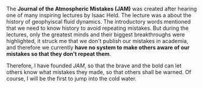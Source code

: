 The **Journal of the Atmospheric Mistakes (JAM)** was created after hearing one of many inspiring lectures by Isaac Held. 
The lecture was a about the history of geophyiscal fluid dynamics. The introductory words
mentioned that we need to know history to avoid repeating mistakes. 
But during the lectures, only the greatest minds and their biggest breakthroughs were highlighted, it struck me that we don't publish our mistakes in academia, and therefore we currently
**have no system to make others aware of our mistakes so that they don't repeat them**. 

Therefore, I have founded _JAM_, so that the brave and the bold can let others know what mistakes they made, so that others shall be warned.
Of course, I will be the first to jump into the cold water.
